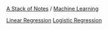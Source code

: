 [A Stack of Notes](../a-stack-of-notes.md) / [Machine Learning](machine-learning.md)

[Linear Regression](linear-regression.md)
[Logistic Regression](logistic-regression.md)

